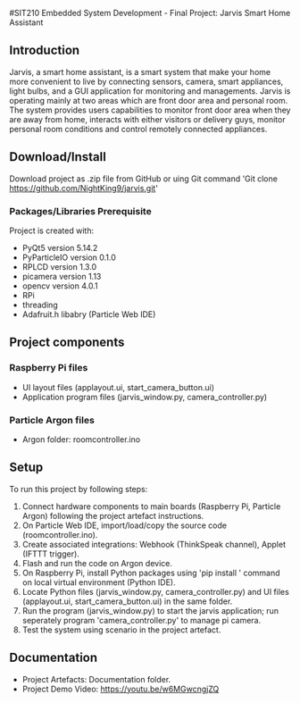 #SIT210 Embedded System Development - Final Project: Jarvis Smart Home Assistant

## Introduction
Jarvis, a smart home assistant, is a smart system that make your home more
convenient to live by connecting sensors, camera, smart appliances, light bulbs,
and a GUI application for monitoring and managements. Jarvis is operating mainly
at two areas which are front door area and personal room. The system provides
users capabilities to monitor front door area when they are away from home,
interacts with either visitors or delivery guys, monitor personal room conditions
and control remotely connected appliances.

## Download/Install
Download project as .zip file from GitHub or uing Git command 'Git clone https://github.com/NightKing9/jarvis.git' 

### Packages/Libraries Prerequisite
Project is created with:
* PyQt5 version 5.14.2
* PyParticleIO version 0.1.0
* RPLCD version 1.3.0
* picamera version 1.13
* opencv version 4.0.1
* RPi
* threading
* Adafruit.h libabry (Particle Web IDE)

## Project components
### Raspberry Pi files
* UI layout files (applayout.ui, start_camera_button.ui)
* Application program files (jarvis_window.py, camera_controller.py)

### Particle Argon files
* Argon folder: roomcontroller.ino

## Setup
To run this project by following steps:
1. Connect hardware components to main boards (Raspberry Pi, Particle Argon) following the project artefact instructions.
2. On Particle Web IDE, import/load/copy the source code (roomcontroller.ino).
3. Create associated integrations: Webhook (ThinkSpeak channel), Applet (IFTTT trigger).
4. Flash and run the code on Argon device.
5. On Raspberry Pi, install Python packages using 'pip install <package name>' command on local virtual environment (Python IDE).
6. Locate Python files (jarvis_window.py, camera_controller.py) and UI files (applayout.ui, start_camera_button.ui) in the same folder.
7. Run the program (jarvis_window.py) to start the jarvis application; run seperately program 'camera_controller.py' to manage pi camera.
8. Test the system using scenario in the project artefact.
  
## Documentation
* Project Artefacts: Documentation folder.
* Project Demo Video: https://youtu.be/w6MGwcngjZQ

